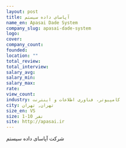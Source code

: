```yaml
---
layout: post
title: آپاسای داده سیستم
name_en: Apasai Dade System
company_slug: apasai-dade-system
logo: 
cover: 
company_count:
founded:
location: ""
total_review: 
total_interview: 
salary_avg: 
salary_min: 
salary_max: 
rate: 
view_count: 
industry: کامپیوتر، فناوری اطلاعات و اینترنت
city: تهران, تهران
size_en: VS
size: 1-10 نفر
site: http://apasai.ir
---
```


شرکت آپاسای داده سیستم 
